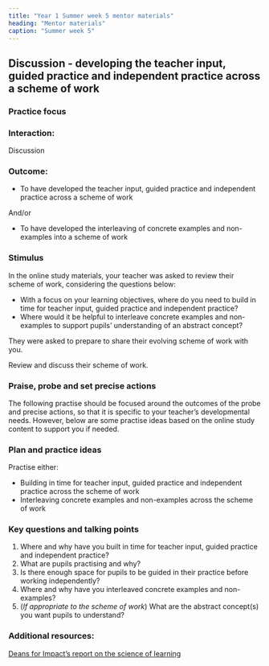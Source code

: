 ```yaml
---
title: "Year 1 Summer week 5 mentor materials"
heading: "Mentor materials"
caption: "Summer week 5"
---
```


## Discussion - developing the teacher input, guided practice and independent practice across a scheme of work

### Practice focus

### Interaction:

Discussion

### Outcome:

- To have developed the teacher input, guided practice and independent practice across a scheme of work

And/or

- To have developed the interleaving of concrete examples and non-examples into a scheme of work

### Stimulus

In the online study materials, your teacher was asked to review their scheme of work, considering the questions below:

- With a focus on your learning objectives, where do you need to build in time for teacher input, guided practice and independent practice?
- Where would it be helpful to interleave concrete examples and non-examples to support pupils’ understanding of an abstract concept?

They were asked to prepare to share their evolving scheme of work with you.

Review and discuss their scheme of work.

### Praise, probe and set precise actions

The following practise should be focused around the outcomes of the probe and precise actions, so that it is specific to your teacher’s developmental needs. However, below are some practise ideas based on the online study content to support you if needed.

### Plan and practice ideas

Practise either:

- Building in time for teacher input, guided practice and independent practice across the scheme of work
- Interleaving concrete examples and non-examples across the scheme of work

### Key questions and talking points

1. Where and why have you built in time for teacher input, guided practice and independent practice?
2. What are pupils practising and why?
3. Is there enough space for pupils to be guided in their practice before working independently?
4. Where and why have you interleaved concrete examples and non-examples?
5. (_If appropriate to the scheme of work_) What are the abstract concept(s) you want pupils to understand?

### Additional resources:

[Deans for Impact’s report on the science of learning](https://deansforimpact.org/resources/the-science-of-learning/)
